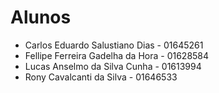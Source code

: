 # Alunos

* Carlos Eduardo Salustiano Dias - 01645261
* Fellipe Ferreira Gadelha da Hora - 01628584
* Lucas Anselmo da Silva Cunha - 01613994
* Rony Cavalcanti da Silva - 01646533

